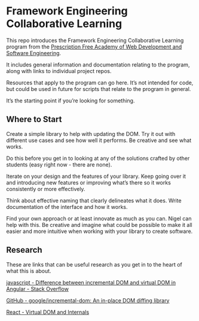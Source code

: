 
# Framework Engineering Collaborative Learning

This repo introduces the Framework Engineering Collaborative Learning program from the [Prescription Free Academy of Web Development and Software Engineering](https://prescriptionfree.academy/).

It includes general information and documentation relating to the program, along with links to individual project repos.

Resources that apply to the program can go here. It’s not intended for code, but could be used in future for  scripts that relate to the program in general.

It’s the starting point if you’re looking for something.

## Where to Start

Create a simple library to help with updating the DOM. Try it out with different use cases and see how well it performs. Be creative and see what works.

Do this before you get in to looking at any of the solutions crafted by other students (easy right now - there are none).

Iterate on your design and the features of your library. Keep going over it and introducing new features or improving what’s there so it works consistently or more effectively.

Think about effective naming that clearly delineates what it does. Write documentation of the interface and how it works.

Find your own approach or at least innovate as much as you can. Nigel can help with this. Be creative and imagine what could be possible to make it all easier and more intuitive when working with your library to create software.

## Research

These are links that can be useful research as you get in to the heart of what this is about.

[javascript - Difference between incremental DOM and virtual DOM in Angular - Stack Overflow](https://stackoverflow.com/a/59355911)

[GitHub - google/incremental-dom: An in-place DOM diffing library](https://github.com/google/incremental-dom)

[React - Virtual DOM and Internals](https://legacy.reactjs.org/docs/faq-internals.html)
